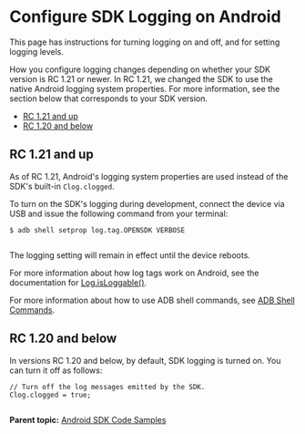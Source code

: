 # Configure SDK Logging on Android

<div class="body">

This page has instructions for turning logging on and off, and for
setting logging levels.

<div class="p">

How you configure logging changes depending on whether your SDK version
is RC 1.21 or newer. In RC 1.21, we changed the SDK to use the native
Android logging system properties. For more information, see the section
below that corresponds to your SDK version.

- <a
  href="https://docs.xandr.com/bundle/mobile-sdk/page/configure-sdk-logging-on-android.html#ConfigureSDKLoggingonAndroid-RC1-21andup"
  class="xref" target="_blank">RC 1.21 and up</a>
- <a
  href="https://docs.xandr.com/bundle/mobile-sdk/page/configure-sdk-logging-on-android.html#ConfigureSDKLoggingonAndroid-RC1-20andbelow"
  class="xref" target="_blank">RC 1.20 and below</a>

</div>

<div class="section">

## RC 1.21 and up

As of RC 1.21, Android's logging system properties are used instead of
the SDK's built-in `Clog.clogged`.

To turn on the SDK's logging during development, connect the device via
USB and issue the following command from your terminal:

``` pre
$ adb shell setprop log.tag.OPENSDK VERBOSE
      
```

The logging setting will remain in effect until the device reboots.

For more information about how log tags work on Android, see the
documentation
for <a href="https://developer.android.com/reference/android/util/Log"
class="xref" target="_blank">Log.isLoggable()</a>.

For more information about how to use ADB shell commands, see <a
href="https://developer.android.com/studio/command-line/adb#shellcommands"
class="xref" target="_blank">ADB Shell Commands</a>.

</div>

<div class="section">

## RC 1.20 and below

In versions RC 1.20 and below, by default, SDK logging is turned on. You
can turn it off as follows:

``` pre
// Turn off the log messages emitted by the SDK.
Clog.clogged = true;
    
```

</div>

</div>

<div class="related-links">

<div class="familylinks">

<div class="parentlink">

**Parent topic:**
<a href="android-sdk-code-samples.html" class="link">Android SDK Code
Samples</a>

</div>

</div>

</div>
